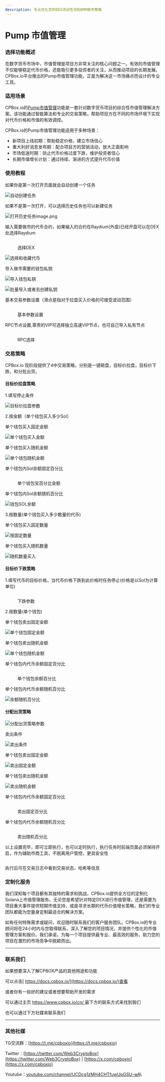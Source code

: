 ```yaml
---
description: 专业优化您的DEX流动性池和BMM做市策略
---
```


# Pump 市值管理

### 选择功能概述

在数字货币市场中，市值管理是项目方非常关注的核心问题之一。有效的市值管理不仅能够稳定代币价格，还能吸引更多投资者的关注，从而推动项目的长期发展。CPBox.io平台推出的Pump市值管理功能，正是为解决这一市场痛点而设计的专业工具。

### 适用场景

CPBox.io的[Pump市值管理](https://www.cpbox.io/cn/solana/bmm)功能是一套针对数字货币项目的综合性市值管理解决方案。该功能通过智能算法和专业的交易策略，帮助项目方在不同的市场环境下实现对代币价格和市值的有效调控。

CPBox.io的Pump市值管理功能适用于多种场景：

* 新项目上线初期：帮助稳定价格，建立市场信心
* 重大利好消息发布期：配合项目方的营销活动，放大正面影响
* 市场低迷时期：防止代币价格过度下跌，维护投资者信心
* 长期市值增长计划：通过持续、渐进的方式提升代币价值

### 使用教程

如果你是第一次打开页面就会自动创建一个任务

![自动创建任务](https://www.cpbox.io/cpfiles/2024-09-13/d44ww8uzq5mzfbwlr9.png)

如果不是第一次打开，可以选择历史任务也可以新建任务

![打开历史任务image.png](https://www.cpbox.io/cpfiles/2024-09-13/d44wzurkgv4kdqmq0d.png)

输入需要做市的代币合约，如果输入的合约在Raydium(外盘)已经开盘可以在DEX处选择Raydium

<figure><img src="https://www.cpbox.io/cpfiles/2025-01-25/d7av5yr84grtiy6j9t.png" alt=""><figcaption><p>选择DEX</p></figcaption></figure>

![选择和收藏代币](https://www.cpbox.io/cpfiles/2024-09-13/d44x89hi4xd9a9dsho.png)

导入做市需要的钱包私钥


![导入钱包私钥](https://www.cpbox.io/cpfiles/2024-09-13/d44x2qa443a8f2pb29.png)

![批量导入或者去创建私钥](https://www.cpbox.io/cpfiles/2024-09-13/d452a7qfytsdtezleb.png)

基本交易参数设置（滑点是指对于拉盘买入价格的可接受波动范围）

<figure><img src="https://www.cpbox.io/cpfiles/2024-09-13/d44xs8ikyebaolvjoi.png" alt=""><figcaption><p>基本参数设置</p></figcaption></figure>

RPC节点设置,尊贵的VIP可选择独立高速VIP节点，也可自己导入私有节点


<figure><img src="https://www.cpbox.io/cpfiles/2024-09-13/d44xvkacc64zwi4aar.png" alt=""><figcaption><p>RPC选择</p></figcaption></figure>

### 交易策略

CPBox.io 现阶段提供了4中交易策略，分别是一键砸盘，目标价拉盘，目标价下跌，和分批出货。

#### 目标价拉盘策略

1.填写停止条件

![目标价拉盘参数](https://www.cpbox.io/cpfiles/2024-09-13/d44yo36va2ew0lrbvc.png)

2.按金额（单个钱包买入多少Sol）

单个钱包买入固定金额

![单个钱包买入金额](https://www.cpbox.io/cpfiles/2024-09-13/d44ysa6jnzd4gwthlj.png)

单个钱包买入随机金额

![单个钱包随机金额](https://www.cpbox.io/cpfiles/2024-09-13/d44ytcs6yo0p2zsia3.png)

单个钱包内Sol余额固定百分比

<figure><img src="https://www.cpbox.io/cpfiles/2024-09-13/d44z1ljmsfr1sv0czu.png" alt=""><figcaption><p>单个钱包宝百分比金额</p></figcaption></figure>

单个钱包内Sol余额随机百分比

![钱包SOL余额](https://www.cpbox.io/cpfiles/2024-09-13/d44z0h25zh8ibfned0.png)

3.按数量(单个钱包买入多少数量的代币)

单个钱包买入固定数量

![按固定数量](https://www.cpbox.io/cpfiles/2024-09-13/d44z3gidxoafzpzaqe.png)

单个钱包买入随机数量

![随机数量买入](https://www.cpbox.io/cpfiles/2024-09-13/d44z3wxxmce2jjktkb.png)

#### 目标价下跌策略

1.填写代币的目标价格，当代币价格下跌到此价格时任务停止(价格是以Sol为计算单位)

<figure><img src="https://www.cpbox.io/cpfiles/2024-09-13/d45030ho6l8c4wbkwr.png" alt=""><figcaption><p>下跌参数</p></figcaption></figure>

2.按数量(单个钱包)

单个钱包卖出固定金额

![单个钱包固定金额](https://www.cpbox.io/cpfiles/2024-09-13/d4509m0310x0qw2dpj.png)

单个钱包卖出随机金额

![单个钱包随机金额](https://www.cpbox.io/cpfiles/2024-09-13/d4509zw95axil3y2li.png)

单个钱包内代币余额固定百分比

<figure><img src="https://www.cpbox.io/cpfiles/2024-09-13/d450am93px6hwkg1jz.png" alt=""><figcaption><p>单个钱包余额百分比</p></figcaption></figure>

单个钱包内代币余额随机百分比

![余额随机百分比](https://www.cpbox.io/cpfiles/2024-09-13/d450b1mydhqo0af7db.png)

#### 分配出货策略

![分配出货策略参数](https://www.cpbox.io/cpfiles/2024-09-13/d45138be3ebiq8vgu7.png)

卖出条件


![卖出条件](https://www.cpbox.io/cpfiles/2024-09-13/d4519iz3kftikjzk4d.png)

单个钱包卖出固定金额

![卖出固定金额](https://www.cpbox.io/cpfiles/2024-09-13/d451ccacc5crakojhi.png)

单个钱包卖出随机金额

![卖出随机金额](https://www.cpbox.io/cpfiles/2024-09-13/d451csvo6pev9osxp8.png)

单个钱包内代币余额固定百分比

<figure><img src="https://www.cpbox.io/cpfiles/2024-09-13/d451dg4ie0k3vjwcka.png" alt=""><figcaption><p>卖出固定百分比</p></figcaption></figure>

单个钱包内代币余额随机百分比

<figure><img src="https://www.cpbox.io/cpfiles/2024-09-13/d451ebqsabzslf2m2c.png" alt=""><figcaption><p>卖出随机百分比</p></figcaption></figure>

以上设置完毕，即可立即执行，也可以定时执行，执行任务时前端页面必须保持开启，作为辅助市商工具，不脱离用户管控，更具安全性


<figure><img src="https://www.cpbox.io/cpfiles/2024-09-13/d451kn0aytishmic0u.png" alt=""><figcaption></figcaption></figure>

执行后可在交易日志中看到交易状态，哈希等信息

### 定制化服务

我们深知每个项目都有其独特的需求和挑战，CPBox.io提供全方位的定制化Solana上市值管理服务。无论您是希望针对特定DEX进行市值管理，还是需要为项目重大事件提供短期市值支持，或是寻求长期的代币价值增长策略，我们的专业团队都能为您量身定制最适合的解决方案。

如有任何特殊需求或疑问，欢迎随时联系我们的客户服务团队。CPBox.io的专业顾问将在24小时内与您取得联系，深入了解您的项目情况，并提供个性化的市值管理方案和报价。我们承诺，为每一个项目提供最专业、最高效的服务，助力您的项目在激烈的市场竞争中脱颖而出。

***

### 联系我们

如果想要深入了解CPBOX产品的其他用途和功能

可以点击[ https://docs.cpbox.io/](https://docs.cpbox.io/)查看

或者你有一些好的建议或者想要帮助开发的需求

可以通过主页 [https://www.cpbox.io/cn/ ](https://www.cpbox.io/cn/)最下方的联系方式来找到我们

也可以通过下方社媒来联系我们

***

### 其他社媒

TG交流群：[https://t.me/cpboxio](https://t.me/cpboxio)

Twitter：[https://twitter.com/Web3CryptoBox](https://twitter.com/Web3CryptoBox) | [https://x.com/cpboxio](https://x.com/cpboxio)

Youtube：[youtube.com/channel/UCDcg1zMH4CHTfuwUpGSU-wA](solana-yi-jian-fa-bi.md)\

